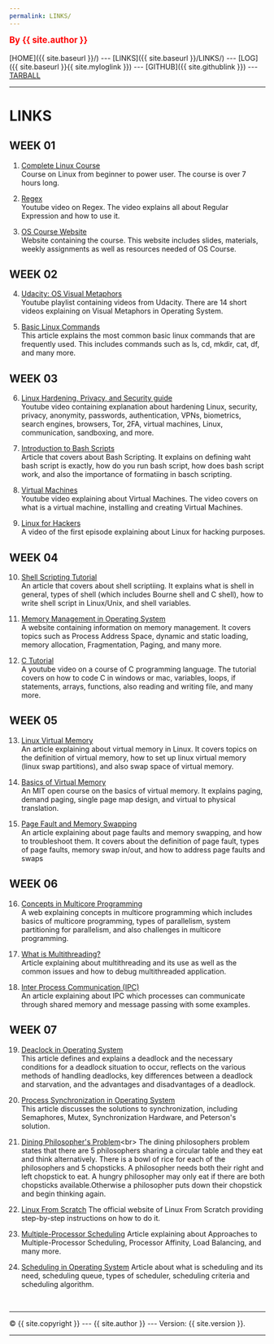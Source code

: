 ```yaml
---
permalink: LINKS/
---
```

<span style="color:red; font-weight:bold; font-size:larger;">By {{ site.author }}</span>
<br><br>
[HOME]({{ site.baseurl }}/) ---
[LINKS]({{ site.baseurl }}/LINKS/) ---
[LOG]({{ site.baseurl }}{{ site.myloglink }}) ---
[GITHUB]({{ site.githublink }}) ---
[TARBALL]({{site.tarballlink}})
<br>
<hr>

# LINKS

## WEEK 01

1. [Complete Linux Course](https://www.youtube.com/watch?v=wBp0Rb-ZJak)<br>
Course on Linux from beginner to power user. The course is over 7 hours long.

2. [Regex](https://youtu.be/bgBWp9EIlMM)<br>
Youtube video on Regex. The video explains all about Regular Expression and how to use it.

3. [OS Course Website](https://os.vlsm.org/)<br>
Website containing the course. This website includes slides, materials, weekly assignments as well as resources needed of OS Course.

## WEEK 02

4. [Udacity: OS Visual Metaphors](https://goo.gl/HaUk5g)<br>
Youtube playlist containing videos from Udacity. There are 14 short videos explaining on Visual Metaphors in Operating System.

5. [Basic Linux Commands](https://linuxopsys.com/topics/basic-linux-commands)<br>
This article explains the most common basic linux commands that are frequently used. This includes commands such as ls, cd, mkdir, cat, df, and many more.

## WEEK 03

6. [Linux Hardening, Privacy, and Security guide](https://www.youtube.com/watch?v=Sa0KqbpLye4)<br>
Youtube video containing explanation about hardening Linux, security, privacy, anonymity, passwords, authentication, VPNs, biometrics, search engines, browsers, Tor, 2FA, virtual machines, Linux, communication, sandboxing, and more.

7. [Introduction to Bash Scripts](https://ryanstutorials.net/bash-scripting-tutorial/bash-script.php)<br>
Article that covers about Bash Scripting. It explains on defining waht bash script is exactly, how do you run bash script, how does bash script work, and also the importance of formatiing in basch scripting.

8. [Virtual Machines](https://www.youtube.com/watch?v=wX75Z-4MEoM)<br>
Youtube video explaining about Virtual Machines. The video covers on what is a virtual machine, installing and creating Virtual Machines.

9. [Linux for Hackers](https://www.youtube.com/watch?v=VbEx7B_PTOE)<br>
A video of the first episode explaining about Linux for hacking purposes.

## WEEK 04

10. [Shell Scripting Tutorial](https://www.guru99.com/introduction-to-shell-scripting.html)<br>
An article that covers about shell scriptiing. It explains what is shell in general, types of shell (which includes Bourne shell and C shell), how to write shell script in Linux/Unix, and shell variables.

11. [Memory Management in Operating System](https://www.tutorialspoint.com/operating_system/os_memory_management.htm)<br>
A website containing information on memory management. It covers topics such as Process Address Space, dynamic and static loading, memory allocation, Fragmentation, Paging, and many more. 

12. [C Tutorial](https://www.youtube.com/watch?v=KJgsSFOSQv0)<br>
A youtube video on a course of C programming language. The tutorial covers on how to code C in windows or mac, variables, loops, if statements, arrays, functions, also reading and writing file, and many more.

## WEEK 05

13. [Linux Virtual Memory](https://www.makeuseof.com/virtual-memory-on-linux/)<br>
An article explaining about virtual memory in Linux. It covers topics on the definition of virtual memory, how to set up linux virtual memory (linux swap partitions), and also swap space of virtual memory.

14. [Basics of Virtual Memory](https://www.youtube.com/watch?v=8yO2FBBfaB0)<br>
An MIT open course on the basics of virtual memory. It explains paging, demand paging, single page map design, and virtual to physical translation.

15. [Page Fault and Memory Swapping](https://www.site24x7.com/learn/linux/page-faults-memory-swapping.html)<br>
An article explaining about page faults and memory swapping, and how to troubleshoot them. It covers about the definition of page fault, types of page faults, memory swap in/out, and how to address page faults and swaps

## WEEK 06

16. [Concepts in Multicore Programming](https://www.mathworks.com/help/simulink/ug/concepts-in-multicore-programming.html)<br>
A web explaining concepts in multicore programming which includes basics of multicore programming, types of parallelism, system partitioning for parallelism, and also challenges in multicore programming.

17. [What is Multithreading?](https://totalview.io/blog/multithreading-multithreaded-applications)<br>
Article explaining about multithreading and its use as well as the common issues and how to debug multithreaded application.

18. [Inter Process Communication (IPC)](https://www.geeksforgeeks.org/inter-process-communication-ipc/)<br>
An article explaining about IPC which processes can communicate through shared memory and message passing with some examples.

## WEEK 07

19. [Deaclock in Operating System](https://www.scaler.com/topics/operating-system/deadlock-in-os/)<br>
This article defines and explains a deadlock and the necessary conditions for a deadlock situation to occur, reflects on the various methods of handling deadlocks, key differences between a deadlock and starvation, and the advantages and disadvantages of a deadlock.

20. [Process Synchronization in Operating System](https://www.scaler.com/topics/operating-system/process-synchronization-in-os/)<br>
This article discusses the solutions to synchronization, including Semaphores, Mutex, Synchronization Hardware, and Peterson's solution.

21. [Dining Philosopher's Problem](https://www.tutorialspoint.com/dining-philosophers-problem-dpp#:~:text=The%20dining%20philosophers%20problem%20states,and%20left%20chopstick%20to%20eat.)<br>
The dining philosophers problem states that there are 5 philosophers sharing a circular table and they eat and think alternatively. There is a bowl of rice for each of the philosophers and 5 chopsticks. A philosopher needs both their right and left chopstick to eat. A hungry philosopher may only eat if there are both chopsticks available.Otherwise a philosopher puts down their chopstick and begin thinking again.

22. [Linux From Scratch](https://www.linuxfromscratch.org/)
The official website of Linux From Scratch providing step-by-step instructions on how to do it.

23. [Multiple-Processor Scheduling](https://www.geeksforgeeks.org/multiple-processor-scheduling-in-operating-system/)
Article explaining about Approaches to Multiple-Processor Scheduling, Processor Affinity, Load Balancing, and many more.

24. [Scheduling in Operating System](https://binaryterms.com/scheduling-in-operating-system.html#:~:text=Scheduling%20in%20operating%20system%20is,some%20or%20the%20other%20process.)
Article about what is scheduling and its need, scheduling queue, types of scheduler, scheduling criteria and scheduling algorithm.

<br>
<hr>
&copy; {{ site.copyright }} --- {{ site.author }} --- Version: {{ site.version }}.
<hr>
<br>

